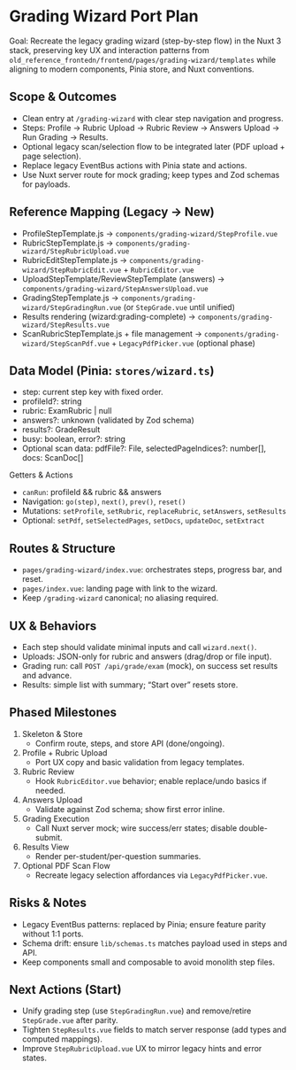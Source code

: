 # Grading Wizard Port Plan

Goal: Recreate the legacy grading wizard (step-by-step flow) in the Nuxt 3 stack, preserving key UX and interaction patterns from `old_reference_frontedn/frontend/pages/grading-wizard/templates` while aligning to modern components, Pinia store, and Nuxt conventions.

## Scope & Outcomes
- Clean entry at `/grading-wizard` with clear step navigation and progress.
- Steps: Profile → Rubric Upload → Rubric Review → Answers Upload → Run Grading → Results.
- Optional legacy scan/selection flow to be integrated later (PDF upload + page selection).
- Replace legacy EventBus actions with Pinia state and actions.
- Use Nuxt server route for mock grading; keep types and Zod schemas for payloads.

## Reference Mapping (Legacy → New)
- ProfileStepTemplate.js → `components/grading-wizard/StepProfile.vue`
- RubricStepTemplate.js → `components/grading-wizard/StepRubricUpload.vue`
- RubricEditStepTemplate.js → `components/grading-wizard/StepRubricEdit.vue` + `RubricEditor.vue`
- UploadStepTemplate/ReviewStepTemplate (answers) → `components/grading-wizard/StepAnswersUpload.vue`
- GradingStepTemplate.js → `components/grading-wizard/StepGradingRun.vue` (or `StepGrade.vue` until unified)
- Results rendering (wizard:grading-complete) → `components/grading-wizard/StepResults.vue`
- ScanRubricStepTemplate.js + file management → `components/grading-wizard/StepScanPdf.vue` + `LegacyPdfPicker.vue` (optional phase)

## Data Model (Pinia: `stores/wizard.ts`)
- step: current step key with fixed order.
- profileId?: string
- rubric: ExamRubric | null
- answers?: unknown (validated by Zod schema)
- results?: GradeResult
- busy: boolean, error?: string
- Optional scan data: pdfFile?: File, selectedPageIndices?: number[], docs: ScanDoc[]

Getters & Actions
- `canRun`: profileId && rubric && answers
- Navigation: `go(step)`, `next()`, `prev()`, `reset()`
- Mutations: `setProfile`, `setRubric`, `replaceRubric`, `setAnswers`, `setResults`
- Optional: `setPdf`, `setSelectedPages`, `setDocs`, `updateDoc`, `setExtract`

## Routes & Structure
- `pages/grading-wizard/index.vue`: orchestrates steps, progress bar, and reset.
- `pages/index.vue`: landing page with link to the wizard.
- Keep `/grading-wizard` canonical; no aliasing required.

## UX & Behaviors
- Each step should validate minimal inputs and call `wizard.next()`.
- Uploads: JSON-only for rubric and answers (drag/drop or file input).
- Grading run: call `POST /api/grade/exam` (mock), on success set results and advance.
- Results: simple list with summary; “Start over” resets store.

## Phased Milestones
1) Skeleton & Store
   - Confirm route, steps, and store API (done/ongoing).
2) Profile + Rubric Upload
   - Port UX copy and basic validation from legacy templates.
3) Rubric Review
   - Hook `RubricEditor.vue` behavior; enable replace/undo basics if needed.
4) Answers Upload
   - Validate against Zod schema; show first error inline.
5) Grading Execution
   - Call Nuxt server mock; wire success/err states; disable double-submit.
6) Results View
   - Render per-student/per-question summaries.
7) Optional PDF Scan Flow
   - Recreate legacy selection affordances via `LegacyPdfPicker.vue`.

## Risks & Notes
- Legacy EventBus patterns: replaced by Pinia; ensure feature parity without 1:1 ports.
- Schema drift: ensure `lib/schemas.ts` matches payload used in steps and API.
- Keep components small and composable to avoid monolith step files.

## Next Actions (Start)
- Unify grading step (use `StepGradingRun.vue`) and remove/retire `StepGrade.vue` after parity.
- Tighten `StepResults.vue` fields to match server response (add types and computed mappings).
- Improve `StepRubricUpload.vue` UX to mirror legacy hints and error states.

